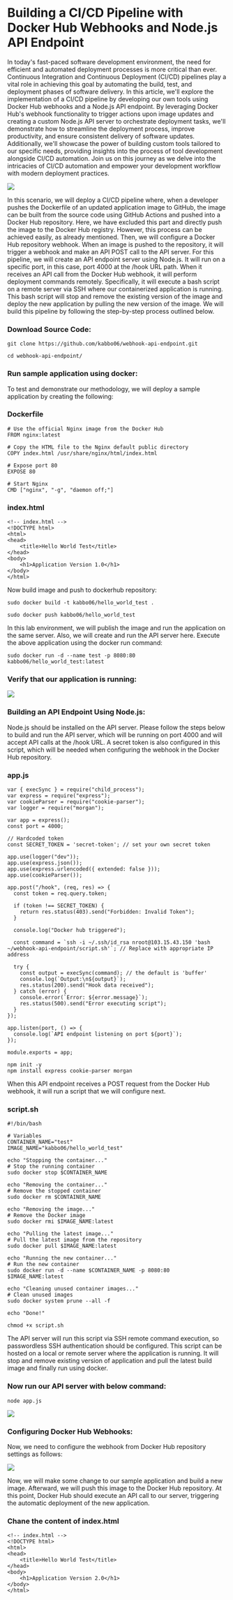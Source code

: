 # Building a CI/CD Pipeline with Docker Hub Webhooks and Node.js API Endpoint
In today's fast-paced software development environment, the need for efficient and automated deployment processes is more critical than ever. Continuous Integration and Continuous Deployment (CI/CD) pipelines play a vital role in achieving this goal by automating the build, test, and deployment phases of software delivery. In this article, we'll explore the implementation of a CI/CD pipeline by developing our own tools using Docker Hub webhooks and a Node.js API endpoint. By leveraging Docker Hub's webhook functionality to trigger actions upon image updates and creating a custom Node.js API server to orchestrate deployment tasks, we'll demonstrate how to streamline the deployment process, improve productivity, and ensure consistent delivery of software updates. Additionally, we'll showcase the power of building custom tools tailored to our specific needs, providing insights into the process of tool development alongside CI/CD automation. Join us on this journey as we delve into the intricacies of CI/CD automation and empower your development workflow with modern deployment practices.

![](/images/img1.png)

In this scenario, we will deploy a CI/CD pipeline where, when a developer pushes the Dockerfile of an updated application image to GitHub, the image can be built from the source code using GitHub Actions and pushed into a Docker Hub repository. Here, we have excluded this part and directly push the image to the Docker Hub registry. However, this process can be achieved easily, as already mentioned. Then, we will configure a Docker Hub repository webhook. When an image is pushed to the repository, it will trigger a webhook and make an API POST call to the API server. For this pipeline, we will create an API endpoint server using Node.js. It will run on a specific port, in this case, port 4000 at the /hook URL path. When it receives an API call from the Docker Hub webhook, it will perform deployment commands remotely. Specifically, it will execute a bash script on a remote server via SSH where our containerized application is running. This bash script will stop and remove the existing version of the image and deploy the new application by pulling the new version of the image. We will build this pipeline by following the step-by-step process outlined below. 

### Download Source Code:

```
git clone https://github.com/kabbo06/webhook-api-endpoint.git
```
```
cd webhook-api-endpoint/
```

### Run sample application using docker:
To test and demonstrate our methodology, we will deploy a sample application by creating the following:

### Dockerfile
```
# Use the official Nginx image from the Docker Hub
FROM nginx:latest

# Copy the HTML file to the Nginx default public directory
COPY index.html /usr/share/nginx/html/index.html

# Expose port 80
EXPOSE 80

# Start Nginx
CMD ["nginx", "-g", "daemon off;"]
```

### index.html
```
<!-- index.html -->
<!DOCTYPE html>
<html>
<head>
    <title>Hello World Test</title>
</head>
<body>
    <h1>Application Version 1.0</h1>
</body>
</html>
```

Now build image and push to dockerhub repository:

```
sudo docker build -t kabbo06/hello_world_test .
```
```
sudo docker push kabbo06/hello_world_test
```
In this lab environment, we will publish the image and run the application on the same server. Also, we will create and run the API server here. Execute the above application using the docker run command:
```
sudo docker run -d --name test -p 8080:80 kabbo06/hello_world_test:latest
```

### Verify that our application is running:

![](/images/img1.2.png)

### Building an API Endpoint Using Node.js:
Node.js should be installed on the API server. Please follow the steps below to build and run the API server, which will be running on port 4000 and will accept API calls at the /hook URL. A secret token is also configured in this script, which will be needed when configuring the webhook in the Docker Hub repository.

### app.js
```
var { execSync } = require("child_process");
var express = require("express");
var cookieParser = require("cookie-parser");
var logger = require("morgan");

var app = express();
const port = 4000;

// Hardcoded token
const SECRET_TOKEN = 'secret-token'; // set your own secret token

app.use(logger("dev"));
app.use(express.json());
app.use(express.urlencoded({ extended: false }));
app.use(cookieParser());

app.post("/hook", (req, res) => {
  const token = req.query.token;

  if (token !== SECRET_TOKEN) {
    return res.status(403).send("Forbidden: Invalid Token");
  }

  console.log("Docker hub triggered");

  const command = `ssh -i ~/.ssh/id_rsa nroot@103.15.43.150 'bash ~/webhook-api-endpoint/script.sh'`; // Replace with appropriate IP address

  try {
    const output = execSync(command); // the default is 'buffer'
    console.log(`Output:\n${output}`);
    res.status(200).send("Hook data received");
  } catch (error) {
    console.error(`Error: ${error.message}`);
    res.status(500).send("Error executing script");
  }
});

app.listen(port, () => {
  console.log(`API endpoint listening on port ${port}`);
});

module.exports = app;
```

```
npm init -y
npm install express cookie-parser morgan 
```
When this API endpoint receives a POST request from the Docker Hub webhook, it will run a script that we will configure next.

### script.sh
```
#!/bin/bash

# Variables
CONTAINER_NAME="test"
IMAGE_NAME="kabbo06/hello_world_test"

echo "Stopping the container..."
# Stop the running container
sudo docker stop $CONTAINER_NAME

echo "Removing the container..."
# Remove the stopped container
sudo docker rm $CONTAINER_NAME

echo "Removing the image..."
# Remove the Docker image
sudo docker rmi $IMAGE_NAME:latest

echo "Pulling the latest image..."
# Pull the latest image from the repository
sudo docker pull $IMAGE_NAME:latest

echo "Running the new container..."
# Run the new container
sudo docker run -d --name $CONTAINER_NAME -p 8080:80  $IMAGE_NAME:latest

echo "Cleaning unused container images..."
# Clean unused images
sudo docker system prune --all -f

echo "Done!"
```
```
chmod +x script.sh
```
The API server will run this script via SSH remote command execution, so passwordless SSH authentication should be configured. This script can be hosted on a local or remote server where the application is running. It will stop and remove existing version of application and pull the latest build image and finally run using docker.

### Now run our API server with below command:
```
node app.js
```
![](/images/img1.3.png)

### Configuring Docker Hub Webhooks:
Now, we need to configure the webhook from Docker Hub repository settings as follows:

![](/images/img1.4.png)

Now, we will make some change to our sample application and build a new image. Afterward, we will push this image to the Docker Hub repository. At this point, Docker Hub should execute an API call to our server, triggering the automatic deployment of the new application.

### Chane the content of index.html
```
<!-- index.html -->
<!DOCTYPE html>
<html>
<head>
    <title>Hello World Test</title>
</head>
<body>
    <h1>Application Version 2.0</h1>
</body>
</html>
```

